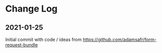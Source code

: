 Change Log
==========

2021-01-25
----------

Initial commit with code / ideas from https://github.com/adamsafr/form-request-bundle
